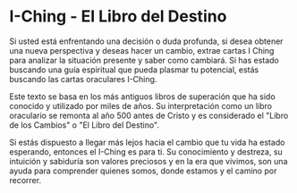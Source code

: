 # I-Ching - El Libro del Destino

Si usted está enfrentando una decisión o duda profunda, si desea obtener una nueva perspectiva y deseas hacer un cambio, extrae cartas I Ching para analizar la situación presente y saber como cambiará. Si has estado buscando una guía espiritual que pueda plasmar tu potencial, estás buscando las cartas oraculares I-Ching. 

Este texto se basa en los más antiguos libros de superación que ha sido conocido y utilizado por miles de años. Su interpretación como un libro oraculario se remonta al año 500 antes de Cristo y es considerado el "Libro de los Cambios" o "El Libro del Destino". 

Si estás dispuesto a llegar más lejos hacia el cambio que tu vida ha estado esperando, entonces el I-Ching es para ti. Su conocimiento y destreza, su intuición y sabiduría son valores preciosos y en la era que vivimos, son una ayuda para comprender quienes somos, donde estamos y el camino por recorrer.

